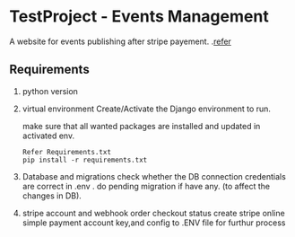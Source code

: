 # TestProject - Events Management

A website for events publishing after stripe payement. .[refer](https://justdjango.com/blog/django-stripe-payments-tutorial)

## Requirements
1. python version
2. virtual environment
      Create/Activate the Django environment to run. 

   make sure that all wanted packages are installed and updated in activated env.
     ```
     Refer Requirements.txt
     pip install -r requirements.txt
     
    ```
3. Database and migrations
   check whether the DB connection credentials are correct in .env .
do pending migration if have any. (to affect the changes in DB).
4. stripe account and webhook order checkout status
   create stripe online simple payment account key,and config to .ENV file for furthur process
